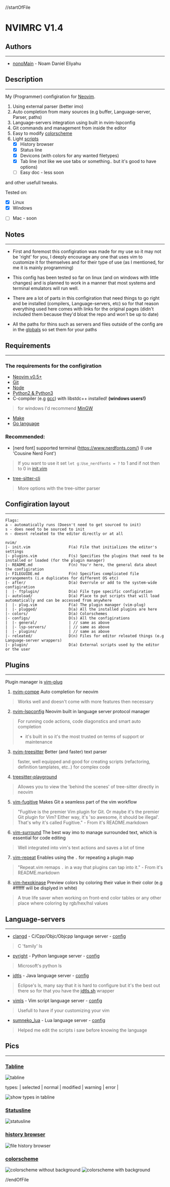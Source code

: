 //startOfFile

# NVIMRC V1.4

## Authors
--------------------------------------------------------------------------------

* [nonoMain](https://github.com/nonoMain) - Noam Daniel Eliyahu

## Description
--------------------------------------------------------------------------------

My (Programmer) configiration for [Neovim](https://github.com/neovim/neovim/).

1. Using external parser (better imo)
2. Auto completion from many sources (e.g buffer, Language-server, Parser, paths)
3. Language-servers integration using built in nvim-lspconfig
4. Git commands and management from inside the editor
5. Easy to modify [colorscheme](./colors/cplex.vim)
7. Light [scripts](./plugin)
	+ [x] History browser
	+ [x] Status line
	+ [x] Devicons (with colors for any wanted filetypes)
	+ [x] Tab line (not like we use tabs or something.. but it's good to have options)
	- [ ] Easy doc - less soon

and other usefull tweaks.

Tested on:
+ [x] Linux
+ [x] Windows
- [ ] Mac - soon

## Notes
--------------------------------------------------------------------------------

* First and foremost this configiration was made for my use so it may not be 'right' for you,
I deeply encourage any one that uses vim to customize it for themselves
and for their type of use (as I mentioned, for me it is mainly programming)

* This config has been tested so far on linux (and on windows with little changes)
and is planned to work in a manner that most systems and terminal emulators will
run well.

* There are a lot of parts in this configiration that need things to go right and be installed (compilers, Language-servers, etc)
so for that reason everything used here comes with links for the original pages
(didn't included them because they'd bloat the repo and won't be up to date)

* All the paths for thins such as servers and files outside of the config are in the [globals](./globals.vim)
so set them for your paths

## Requirements
--------------------------------------------------------------------------------

### The requirements for the configiration

* [Neovim v0.5+](https://github.com/neovim/neovim/releases/)
* [Git](https://git-scm.com/downloads/)
* [Node](https://nodejs.org/en/download/)
* [Python2 & Python3](https://www.python.org/)
* C-compiler (e.g [gcc](https://gcc.gnu.org/install/download.html)) with libstdc++ installed! **(windows users!)**
> for windows I'd recommend [MinGW](https://www.mingw-w64.org/)
* [Make](https://www.gnu.org/software/make/)
* [Go language](https://golang.org/dl/)

### Recommended:
* [nerd font] supported terminal (https://www.nerdfonts.com/) (I use 'Cousine Nerd Font')
> If you want to use it set `let g:Use_nerdfonts = ?` to 1 and if not then to 0 in [init.vim](./init.vim)
* [tree-sitter-cli](https://github.com/tree-sitter/tree-sitter/tree/master/cli/)
> More options with the tree-sitter parser

## Configiration layout
--------------------------------------------------------------------------------
```
Flags:
a - automatically runs (Doesn't need to get sourced to init)
s - does need to be sourced to init
n - doesnt releated to the editor directly or at all

nvim/
|- init.vim                 F(a) File that initializes the editor's settings
|- plugins.vim              F(s) Specifies the plugins that need to be installed or loaded (for the plugin manager)
|- README.md                F(n) You'r here, the general data about the configiration
|- FILEGUIDE.md             F(n) Specifies complicated file arrangements (i.e duplicates for different OS etc)
|- after/                   D(a) Overrule or add to the system-wide configiration
|  |- ftplugin/             D(a) File type specific configiration
|- autoload/                D(a) Place to put scripts that will load automatically and can be accessed from anywhere
|  |- plug.vim              F(a) The plugin manager (vim-plug)
|  |- plugged/              D(a) All the installed plugins are here
|- colors/                  D(a) Colorschemes
|- configs/                 D(s) All the configirations
|  |- general/              | // same as above
|  |- lsp-servers/          | // same as above
|  |- plugins/              | // same as above
|- releated/                D(n) Files for editor releated things (e.g Language-server wrappers)
|- plugin/                  D(a) External scripts used by the editor or the user
```

## Plugins
--------------------------------------------------------------------------------

Plugin manager is [vim-plug](https://github.com/junegunn/vim-plug)

1. [nvim-compe](https://github.com/hrsh7th/nvim-compe/)
Auto completion for neovim
> Works well and doesn't come with more features then necessary

2. [nvim-lspconfig](https://github.com/neovim/nvim-lspconfig/)
Neovim built in language server protocol manager
> For running code actions, code diagonstics and smart auto completion
> + it's built in so it's the most trusted on terms of support or maintenance

3. [nvim-treesitter](https://github.com/nvim-treesitter/nvim-treesitter/)
Better (and faster) text parser
> faster, well equipped and good for creating scripts (refactoring, definition tamplates, etc..) for complex code
4. [treesitter-playground](https://github.com/nvim-treesitter/playground/)
> Allowes you to view the 'behind the scenes' of tree-sitter directly in neovim

5. [vim-fugitive](https://github.com/tpope/vim-fugitive/)
Makes Git a seamless part of the vim workflow
> "Fugitive is the premier Vim plugin for Git. Or maybe it's the premier Git plugin for Vim? Either way, it's 'so awesome, it should be illegal'. That's why it's called Fugitive." - From it's README.markdown

6. [vim-surround](https://github.com/tpope/vim-surround/)
The best way imo to manage surrounded text, which is essential for code editing
> Well integrated into vim's text actions and saves a lot of time

7. [vim-repeat](https://github.com/tpope/vim-repeat/)
Enables using the `.` for repeating a plugin map
> "Repeat.vim remaps `.` in a way that plugins can tap into it." - From it's README.markdown

8. [vim-hexokinase](https://github.com/RRethy/vim-hexokinase/)
Preview colors by coloring their value in their color (e.g #ffffff will be displyed in white)
> A true life saver when working on front-end color tables or any other place where coloring by rgb/hex/hsl values

## Language-servers
--------------------------------------------------------------------------------

* [clangd](https://github.com/clangd/clangd) - C/Cpp/Objc/Objcpp language server - [config](./configs/lsp-servers/c_lsconfig.lua)
> C 'family' ls

* [pyright](https://github.com/microsoft/pyright) - Python language server - [config](./configs/lsp-servers/python_lsconfig.lua)
> Microsoft's python ls

* [jdtls](https://github.com/eclipse/eclipse.jdt.ls) - Java language server - [config](./configs/lsp-servers/java_lsconfig.lua)
> Eclipse's ls, many say that it is hard to configure but it's the best out there so for that you have the [jdtls.sh](./releated/jdtls.sh) wrapper

* [vimls](https://github.com/iamcco/vim-language-server) - Vim script language server - [config](./configs/lsp-servers/vim_lsconfig.lua)
> Usefull to have if your customizing your vim

* [sumneko_lua](https://github.com/sumneko/lua-language-server) - Lua language server - [config](./configs/lsp-servers/lua_lsconfig.lua)
> Helped me edit the scripts i saw before knowing the language

## Pics
--------------------------------------------------------------------------------

### [Tabline](./plugin/SmartTabline.vim)
![tabline](https://github.com/nonoMain/nvimrc/blob/master/pictures/tabline.png?raw=true)

types:
| selected | normal | modified | warning | error |

![show types in tabline](https://github.com/nonoMain/nvimrc/blob/master/pictures/tablinetypes.png?raw=true)

### [Statusline](./plugin/SmartStatusline.vim)
![statusline](https://github.com/nonoMain/nvimrc/blob/master/pictures/statusline.png/?raw=true)

### [history browser](./plugin/BrowseOldfiles.vim)
![file history browser](https://github.com/nonoMain/nvimrc/blob/master/pictures/history_file_browser.png?raw=true)

### [colorscheme](./colors/cplex.vim)
![colorscheme without background](https://github.com/nonoMain/nvimrc/blob/master/pictures/clearcolorscheme.png?raw=true)
![colorscheme with background](https://github.com/nonoMain/nvimrc/blob/master/pictures/darkcolorscheme.png?raw=true)

//endOfFile
